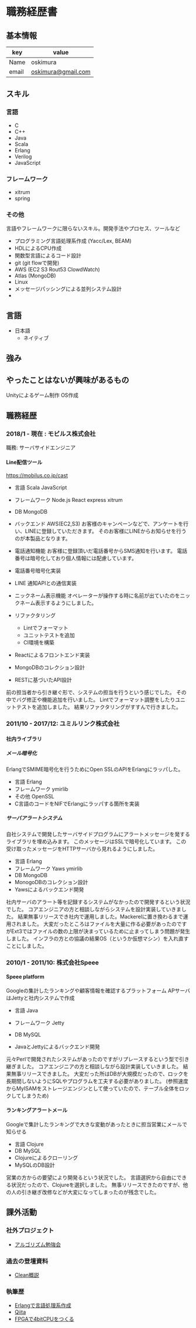 # 職務経歴書

## 基本情報

|key|value|
|---|-----|
|Name|oskimura|
|email|oskimura@gmail.com|

## スキル
### 言語
- C
- C++
- Java
- Scala
- Erlang
- Verilog
- JavaScript

### フレームワーク

- xitrum
- spring

### その他

 言語やフレームワークに限らないスキル。開発手法やプロセス、ツールなど
 
 - プログラミング言語処理系作成 (Yacc/Lex, BEAM)
 - HDLによるCPU作成
 - 関数型言語によるコード設計
 - git (git flowで開発)
 - AWS (EC2 S3 Rout53 ClowdWatch)
 - Atlas (MongoDB)
 - Linux 
 - メッセージパッシングによる並列システム設計
 - 
 
## 言語

- 日本語
  - ネイティブ

## 強み

## やったことはないが興味があるもの
Unityによるゲーム制作
OS作成

## 職務経歴

### 2018/1 - 現在 : モビルス株式会社

職務: サーバサイドエンジニア

#### Line配信ツール

https://mobilus.co.jp/cast

- 言語 Scala JavaScript
- フレームワーク Node.js React express xitrum
- DB MongoDB
- バックエンド AWS(EC2,S3)
お客様のキャンペーンなどで、アンケートを行い、LINEに登録していただきます。
そのお客様にLINEからお知らせを行うのが本製品となります。
- 電話通知機能
お客様に登録頂いだ電話番号からSMS通知を行います。
電話番号は暗号化しており個人情報には配慮しています。

- 電話番号暗号化実装
- LINE 通知APIとの通信実装

- ニックネーム表示機能
オペレーターが操作する時に名前が出ていたのをニックネーム表示するようにしました。

- リファクタリング
  - Lintでフォーマット
  - ユニットテストを追加
  - CI環境を構築
- Reactによるフロントエンド実装
- MongoDBのコレクション設計
- RESTに基づいたAPI設計

前の担当者から引き継ぐ形で、システムの担当を行うという感じでした。
その中でバグ修正や機能追加を行いました。
Lintでフォーマット調整をしたりユニットテストを追加しました。
結果リファクタリングがすすんで行きました。


### 2011/10 - 2017/12: ユミルリンク株式会社 

#### 社内ライブラリ

##### メール暗号化
ErlangでSMIME暗号化を行うためにOpen SSLのAPIをErlangにラッパした。
- 言語 Erlang
- フレームワーク ymirlib
- その他 OpenSSL
- C言語のコードをNIFでErlangにラッパする箇所を実装

##### サーバアラートシステム

自社システムで開発したサーバサイドプログラムにアラートメッセージを発するライブラリを埋め込みます。
このメッセージはSSLで暗号化しています。
この受け取ったメッセージをHTTPサーバから見れるようにしました。

- 言語 Erlang
- フレームワーク Yaws ymirlib
- DB MongoDB
- MonogoDBのコレクション設計
- Yawsによるバックエンド開発

社内サーバのアラート等を記録するシステムがなかったので開発するという状況でした。
コアエンジニアの方と相談しながらシステムを設計実装していきました。
結果無事リリースでき社内で運用しました。Mackerelに置き換わるまで運用されました。
大変だったところはファイルを大量に作る必要があったのですがExt3ではファイルの数の上限が決まっているために止まってしまう問題が発生しました。
インフラの方との協議の結果OS（というか仮想マシン）を入れ直すことにしました。

### 2010/1 - 2011/10: 株式会社Speee

#### Speee platform

Googleの集計したランキングや顧客情報を確認するプラットフォーム
APサーバはJettyと社内システムで作成

- 言語 Java
- フレームワーク Jetty
- DB MySQL

- JavaとJettyによるバックエンド開発

元々Perlで開発されたシステムがあったのですがリプレースするという型で引き継ぎました。
コアエンジニアの方と相談しながら設計実装していきました。
結果無事リリースできました。
大変だった所はDBが大規模だったので、ロックを長期間しないようにSQLやプログラムを工夫する必要がありました。
(参照速度からMyISAMをストレージエンジンとして使っていたので、テーブル全体をロックしてしまうため)

#### ランキングアラートメール

Googleで集計したランキングで大きな変動があったときに担当営業にメールで知らせる

- 言語 Clojure
- DB MySQL
- Clojureによるクローリング
- MySQLのDB設計

営業の方からの要望により開発るという状況でした。
言語選択から自由にできる状況だったので、Clojureを選択しました。
無事リリースできたのですが、他の人の引き継ぎ改修などが大変になってしまったのが残念でした。

## 課外活動

### 社外プロジェクト
* [アルゴリズム勉強会](https://algorithm.connpass.com/)

### 過去の登壇資料
* [Clean概説](https://www.slideshare.net/oskimura/clean-8554744)

### 執筆歴
* [Erlangで言語処理系作成](https://www.amazon.co.jp/Erlang%E3%81%A7%E8%A8%80%E8%AA%9E%E5%87%A6%E7%90%86%E7%B3%BB%E4%BD%9C%E6%88%90-oskimura/dp/4873100593/ref=sr_1_4?__mk_ja_JP=%E3%82%AB%E3%82%BF%E3%82%AB%E3%83%8A&dchild=1&keywords=erlang&qid=1602397288&s=books&sr=1-4)
* [Qiita](https://qiita.com/oskimura)
* [FPGAで4bitCPUをつくる](https://booth.pm/ja/items/1860724)
